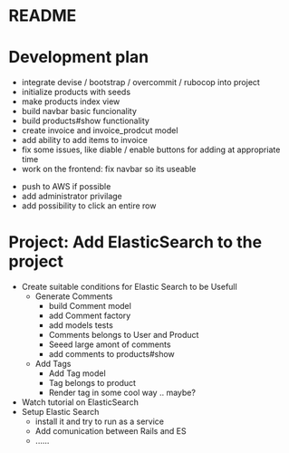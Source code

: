 # README

# Development plan
  + integrate devise / bootstrap / overcommit / rubocop into project
  + initialize products with seeds
  + make products index view
  + build navbar basic funcionality
  + build products#show functionality
  + create invoice and invoice_prodcut model
  + add ability to add items to invoice
  + fix some issues, like diable / enable buttons for adding at appropriate time
  + work on the frontend: fix navbar so its useable
  - push to AWS if possible
  - add administrator privilage
  - add possibility to click an entire row

# Project: Add ElasticSearch to the project
  - Create suitable conditions for Elastic Search to be Usefull
    - Generate Comments
      + build Comment model
      + add Comment factory
      - add models tests
      - Comments belongs to User and Product
      - Seeed large amont of comments
      - add comments to products#show
    - Add Tags
      - Add Tag model
      - Tag belongs to product
      - Render tag in some cool way .. maybe?
  - Watch tutorial on ElasticSearch
  - Setup Elastic Search
    - install it and try to run as a service
    - Add comunication between Rails and ES
    - ......